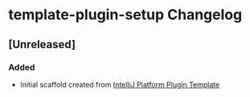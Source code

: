 <!-- Keep a Changelog guide -> https://keepachangelog.com -->

# template-plugin-setup Changelog

## [Unreleased]
### Added
- Initial scaffold created from [IntelliJ Platform Plugin Template](https://github.com/JetBrains/intellij-platform-plugin-template)
